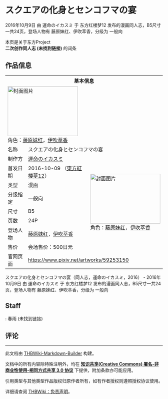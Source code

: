# スクエアの化身とセンコフマの宴

<!-- source html: G:\repos\THBWiki-Markdown-Builder\THBWikiMarkdown\Temp\main\d\d1\ns0%3A%E3%82%B9%E3%82%AF%E3%82%A8%E3%82%A2%E3%81%AE%E5%8C%96%E8%BA%AB%E3%81%A8%E3%82%BB%E3%83%B3%E3%82%B3%E3%83%95%E3%83%9E%E3%81%AE%E5%AE%B4.html -->

2016年10月9日 由 運命のイカスミ 于 东方红楼梦12 发布的漫画同人志，B5尺寸一共24页，登场人物有 藤原妹红、伊吹萃香，分级为 一般向

本页是关于东方Project  
 **二次创作同人志 (未找到链接)** 的词条
## 作品信息

<table><tbody><tr><th colspan="3">基本信息</th></tr><tr><td class="cover-artwork-mobile" colspan="2"><a href="./文件-スクエアの化身とセンコフマの宴封面.jpg.md" class="image" title="封面图片"><img alt="封面图片" src="https://upload.thwiki.cc/thumb/f/f8/%E3%82%B9%E3%82%AF%E3%82%A8%E3%82%A2%E3%81%AE%E5%8C%96%E8%BA%AB%E3%81%A8%E3%82%BB%E3%83%B3%E3%82%B3%E3%83%95%E3%83%9E%E3%81%AE%E5%AE%B4%E5%B0%81%E9%9D%A2.jpg/224px-%E3%82%B9%E3%82%AF%E3%82%A8%E3%82%A2%E3%81%AE%E5%8C%96%E8%BA%AB%E3%81%A8%E3%82%BB%E3%83%B3%E3%82%B3%E3%83%95%E3%83%9E%E3%81%AE%E5%AE%B4%E5%B0%81%E9%9D%A2.jpg" decoding="async" loading="lazy" width="224" height="159" srcset="https://upload.thwiki.cc/thumb/f/f8/%E3%82%B9%E3%82%AF%E3%82%A8%E3%82%A2%E3%81%AE%E5%8C%96%E8%BA%AB%E3%81%A8%E3%82%BB%E3%83%B3%E3%82%B3%E3%83%95%E3%83%9E%E3%81%AE%E5%AE%B4%E5%B0%81%E9%9D%A2.jpg/336px-%E3%82%B9%E3%82%AF%E3%82%A8%E3%82%A2%E3%81%AE%E5%8C%96%E8%BA%AB%E3%81%A8%E3%82%BB%E3%83%B3%E3%82%B3%E3%83%95%E3%83%9E%E3%81%AE%E5%AE%B4%E5%B0%81%E9%9D%A2.jpg 1.5x, https://upload.thwiki.cc/thumb/f/f8/%E3%82%B9%E3%82%AF%E3%82%A8%E3%82%A2%E3%81%AE%E5%8C%96%E8%BA%AB%E3%81%A8%E3%82%BB%E3%83%B3%E3%82%B3%E3%83%95%E3%83%9E%E3%81%AE%E5%AE%B4%E5%B0%81%E9%9D%A2.jpg/448px-%E3%82%B9%E3%82%AF%E3%82%A8%E3%82%A2%E3%81%AE%E5%8C%96%E8%BA%AB%E3%81%A8%E3%82%BB%E3%83%B3%E3%82%B3%E3%83%95%E3%83%9E%E3%81%AE%E5%AE%B4%E5%B0%81%E9%9D%A2.jpg 2x" data-file-width="1200" data-file-height="851"></a><div class="cover-char">角色：<a href="./藤原妹红.md" title="藤原妹红">藤原妹红</a>，<a href="./伊吹萃香.md" title="伊吹萃香">伊吹萃香</a></div></td>
</tr><tr><td class="label">名称</td><td colspan="2"> スクエアの化身とセンコフマの宴 </td></tr><tr><td class="label">制作方</td><td><a href="./運命のイカスミ.md" title="運命のイカスミ">運命のイカスミ</a></td><td class="cover-artwork" rowspan="8" style="min-width:224px;"><a href="./文件-スクエアの化身とセンコフマの宴封面.jpg.md" class="image" title="封面图片"><img alt="封面图片" src="https://upload.thwiki.cc/thumb/f/f8/%E3%82%B9%E3%82%AF%E3%82%A8%E3%82%A2%E3%81%AE%E5%8C%96%E8%BA%AB%E3%81%A8%E3%82%BB%E3%83%B3%E3%82%B3%E3%83%95%E3%83%9E%E3%81%AE%E5%AE%B4%E5%B0%81%E9%9D%A2.jpg/224px-%E3%82%B9%E3%82%AF%E3%82%A8%E3%82%A2%E3%81%AE%E5%8C%96%E8%BA%AB%E3%81%A8%E3%82%BB%E3%83%B3%E3%82%B3%E3%83%95%E3%83%9E%E3%81%AE%E5%AE%B4%E5%B0%81%E9%9D%A2.jpg" decoding="async" loading="lazy" width="224" height="159" srcset="https://upload.thwiki.cc/thumb/f/f8/%E3%82%B9%E3%82%AF%E3%82%A8%E3%82%A2%E3%81%AE%E5%8C%96%E8%BA%AB%E3%81%A8%E3%82%BB%E3%83%B3%E3%82%B3%E3%83%95%E3%83%9E%E3%81%AE%E5%AE%B4%E5%B0%81%E9%9D%A2.jpg/336px-%E3%82%B9%E3%82%AF%E3%82%A8%E3%82%A2%E3%81%AE%E5%8C%96%E8%BA%AB%E3%81%A8%E3%82%BB%E3%83%B3%E3%82%B3%E3%83%95%E3%83%9E%E3%81%AE%E5%AE%B4%E5%B0%81%E9%9D%A2.jpg 1.5x, https://upload.thwiki.cc/thumb/f/f8/%E3%82%B9%E3%82%AF%E3%82%A8%E3%82%A2%E3%81%AE%E5%8C%96%E8%BA%AB%E3%81%A8%E3%82%BB%E3%83%B3%E3%82%B3%E3%83%95%E3%83%9E%E3%81%AE%E5%AE%B4%E5%B0%81%E9%9D%A2.jpg/448px-%E3%82%B9%E3%82%AF%E3%82%A8%E3%82%A2%E3%81%AE%E5%8C%96%E8%BA%AB%E3%81%A8%E3%82%BB%E3%83%B3%E3%82%B3%E3%83%95%E3%83%9E%E3%81%AE%E5%AE%B4%E5%B0%81%E9%9D%A2.jpg 2x" data-file-width="1200" data-file-height="851"></a><div class="cover-char">角色：<a href="./藤原妹红.md" title="藤原妹红">藤原妹红</a>，<a href="./伊吹萃香.md" title="伊吹萃香">伊吹萃香</a></div></td>
</tr><tr><td class="label">首发日期</td><td>2016-10-09&#160;（<a href="/展会作品列表?e=%E4%B8%9C%E6%96%B9%E7%BA%A2%E6%A5%BC%E6%A2%A6%2312">東方紅楼夢12</a>）</td></tr><tr><td class="label">类型</td><td>漫画</td></tr><tr><td class="label">分级指定</td><td>一般向</td></tr><tr><td class="label">尺寸</td><td>B5</td></tr><tr><td class="label">页数</td><td>24P</td></tr><tr><td class="label">登场人物</td><td><a href="./藤原妹红.md" title="藤原妹红">藤原妹红</a>，<a href="./伊吹萃香.md" title="伊吹萃香">伊吹萃香</a></td></tr><tr><td class="label">售价</td><td>会场售价：500日元</td></tr>
<tr><td class="label">官网页面</td><td colspan="2"><a rel="nofollow" class="external free" href="https://www.pixiv.net/artworks/59253150">https://www.pixiv.net/artworks/59253150</a></td></tr></tbody></table>

スクエアの化身とセンコフマの宴（同人志，運命のイカスミ，2016） - 2016年10月9日 由 運命のイカスミ 于 东方红楼梦12 发布的漫画同人志，B5尺寸一共24页，登场人物有 藤原妹红、伊吹萃香，分级为 一般向
## Staff
: 春雨 (未找到链接)

## 评论




---

此文档由 [THBWiki-Markdown-Builder](https://github.com/Delsin-Yu/THBWiki-Markdown-Builder) 构建。

文档中的所有内容除特殊注明外，均在 [**知识共享(Creative Commons) 署名-非商业性使用-相同方式共享 3.0 协议**](https://creativecommons.org/licenses/by-sa/3.0/deed.zh-hans) 下提供，附加条款亦可能应用。

引用类型与其他类型作品版权归原作者所有，如有作者授权则遵照授权协议使用。

详细请查阅 [THBWiki：免责声明](https://thbwiki.cc/THBWiki:%E5%85%8D%E8%B4%A3%E5%A3%B0%E6%98%8E)。

